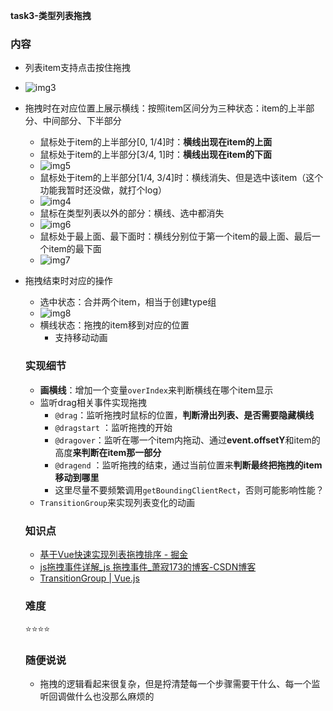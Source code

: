 **task3-类型列表拖拽**
### 内容

- 列表item支持点击按住拖拽
- ![img3](https://raw.github.com/nppp1990/easy-todo/master/doc/img/img3.png)

- 拖拽时在对应位置上展示横线：按照item区间分为三种状态：item的上半部分、中间部分、下半部分
  - 鼠标处于item的上半部分[0, 1/4]时：**横线出现在item的上面**
  - 鼠标处于item的上半部分[3/4, 1]时：**横线出现在item的下面**
  - ![img5](https://raw.github.com/nppp1990/easy-todo/master/doc/img/img5.png)
  - 鼠标处于item的上半部分[1/4, 3/4]时：横线消失、但是选中该item（这个功能我暂时还没做，就打个log）
  - ![img4](https://raw.github.com/nppp1990/easy-todo/master/doc/img/img4.png)
  - 鼠标在类型列表以外的部分：横线、选中都消失
  - ![img6](https://raw.github.com/nppp1990/easy-todo/master/doc/img/img6.png)
  - 鼠标处于最上面、最下面时：横线分别位于第一个item的最上面、最后一个item的最下面
  - ![img7](https://raw.github.com/nppp1990/easy-todo/master/doc/img/img7.png)

- 拖拽结束时对应的操作
  - 选中状态：合并两个item，相当于创建type组
  - ![img8](https://raw.github.com/nppp1990/easy-todo/master/doc/img/img8.png)
  - 横线状态：拖拽的item移到对应的位置
    - 支持移动动画

  ### 实现细节

  - **画横线**：增加一个变量`overIndex`来判断横线在哪个item显示
  - 监听drag相关事件实现拖拽
    - `@drag`：监听拖拽时鼠标的位置，**判断滑出列表、是否需要隐藏横线**
    - `@dragstart` ：监听拖拽的开始
    - `@dragover`：监听在哪一个item内拖动、通过**event.offsetY**和item的高度**来判断在item那一部分**
    - `@dragend` ：监听拖拽的结束，通过当前位置来**判断最终把拖拽的item移动到哪里**
    - 这里尽量不要频繁调用`getBoundingClientRect`，否则可能影响性能？
  - `TransitionGroup`来实现列表变化的动画

  ### 知识点

  - [基于Vue快速实现列表拖拽排序 - 掘金](https://juejin.cn/post/6909287804510371847)
  - [js拖拽事件详解_js 拖拽事件_萧寂173的博客-CSDN博客](https://blog.csdn.net/weixin_68658847/article/details/127814234)
  - [TransitionGroup | Vue.js](https://cn.vuejs.org/guide/built-ins/transition-group.html)

  ### 难度

  ⭐️⭐️⭐️⭐️

  ### 随便说说

  - 拖拽的逻辑看起来很复杂，但是捋清楚每一个步骤需要干什么、每一个监听回调做什么也没那么麻烦的